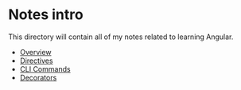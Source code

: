 # Notes intro

This directory will contain all of my notes related to learning Angular.

* [Overview](overview.md)
* [Directives](directives.md)
* [CLI Commands](cli-commands.md)
* [Decorators](cli-commands.md)
